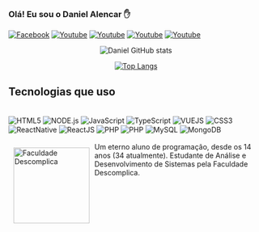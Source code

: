 ### Olá! Eu sou o Daniel Alencar ✋

[![Facebook](https://img.shields.io/badge/Facebook-1877F2?style=for-the-badge&logo=facebook&logoColor=white)](https://www.facebook.com/danielmalencar)
[![Youtube](https://img.shields.io/badge/YouTube-FF0000?style=for-the-badge&logo=youtube&logoColor=white)](https://www.youtube.com/user/thedmellow)
[![Youtube](https://img.shields.io/badge/Blogger-FF5722?style=for-the-badge&logo=blogger&logoColor=white)](https://danielmeloalencar.blogspot.com/)
[![Youtube](https://img.shields.io/badge/Gmail-D14836?style=for-the-badge&logo=gmail&logoColor=white)](mailto:danielmalencar2011@gmail.com)
[![Youtube](https://img.shields.io/badge/WhatsApp-25D366?style=for-the-badge&logo=whatsapp&logoColor=white)](mailto:danielmalencar2011@gmail.com)

<div style="text-align:center">

![Daniel GitHub stats](https://github-readme-stats.vercel.app/api?username=danielmeloalencar&show_icons=true&theme=dracula)

[![Top Langs](https://github-readme-stats.vercel.app/api/top-langs/?username=danielmeloalencar&layout=compact)](https://github.com/danielmeloalencar/github-readme-stats)

</div>

## Tecnologias que uso
<div style="display: inline-block"> <br/>
<img src="https://img.shields.io/badge/HTML5-E34F26?style=for-the-badge&logo=html5&logoColor=white" alt="HTML5" align="center"/>
<img src="https://img.shields.io/badge/Node.js-43853D?style=for-the-badge&logo=node.js&logoColor=white" alt="NODE.js" align="center"/>
<img src="https://img.shields.io/badge/JavaScript-323330?style=for-the-badge&logo=javascript&logoColor=F7DF1E" alt="JavaScript" align="center"/>
<img src="https://img.shields.io/badge/TypeScript-007ACC?style=for-the-badge&logo=typescript&logoColor=white" alt="TypeScript" align="center"/>
<img src="https://img.shields.io/badge/Vue.js-35495E?style=for-the-badge&logo=vue.js&logoColor=4FC08D" alt="VUEJS" align="center"/>
<img src="https://img.shields.io/badge/CSS3-1572B6?style=for-the-badge&logo=css3&logoColor=white" alt="CSS3" align="center"/>
<img src="https://img.shields.io/badge/React_Native-20232A?style=for-the-badge&logo=react&logoColor=61DAFB" alt="ReactNative" align="center"/>
<img src="https://img.shields.io/badge/React-20232A?style=for-the-badge&logo=react&logoColor=61DAFB" alt="ReactJS" align="center"/>
<img src="https://img.shields.io/badge/PHP-777BB4?style=for-the-badge&logo=php&logoColor=white" alt="PHP" align="center"/>
<img src="https://img.shields.io/badge/Laravel-FF2D20?style=for-the-badge&logo=laravel&logoColor=white" alt="PHP" align="center"/>
<img src="https://img.shields.io/badge/MySQL-00000F?style=for-the-badge&logo=mysql&logoColor=white" alt="MySQL" align="center"/>
<img src="https://img.shields.io/badge/MongoDB-4EA94B?style=for-the-badge&logo=mongodb&logoColor=white" alt="MongoDB" align="center"/>
</div> <br/><br/>

<div>
<img src="https://logodownload.org/wp-content/uploads/2016/11/descomplica-logo.png" alt="Faculdade Descomplica" align="left" width="150px" style="margin:10px"/> Um eterno aluno de programação, desde os 14 anos (34 atualmente). Estudante de Análise e Desenvolvimento de Sistemas pela Faculdade Descomplica.
</div>


